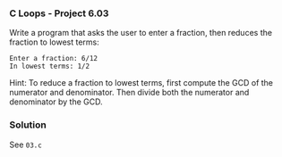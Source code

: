 ### C Loops - Project 6.03

Write a program that asks the user to enter a fraction, then reduces the fraction to lowest terms:

```
Enter a fraction: 6/12
In lowest terms: 1/2
```

Hint: To reduce a fraction to lowest terms, first compute the GCD of the numerator and denominator.
Then divide both the numerator and denominator by the GCD.

### Solution

See ```03.c```